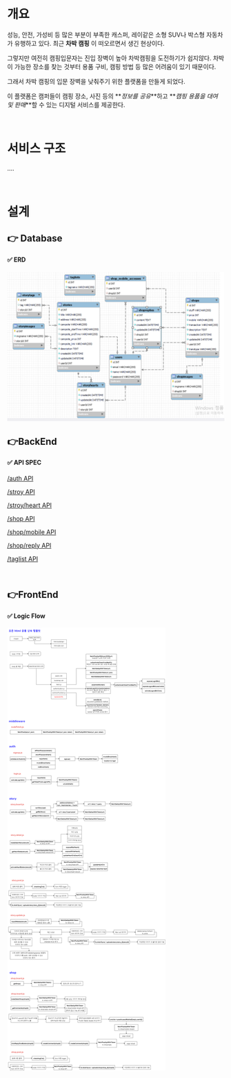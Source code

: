 # 개요

성능, 안전, 가성비 등 많은 부분이 부족한 캐스퍼, 레이같은 소형 SUV나 박스형 자동차가 유행하고 있다. 최근 **차박 캠핑** 이 떠오르면서 생긴 현상이다.

그렇지만 여전히 캠핑입문자는 진입 장벽이 높아 차박캠핑을 도전하기가 쉽지않다. 차박이 가능한 장소를 찾는 것부터 용품 구비, 캠핑 방법 등 많은 어려움이 있기 때문이다.

그래서 차박 캠핑의 입문 장벽을 낮춰주기 위한 플랫폼을 만들게 되었다.

이 플랫폼은 캠퍼들이 캠핑 장소, 사진 등의 **_정보를 공유_**하고 **_캠핑 용품을 대여 및 판매_**할 수 있는 디지털 서비스를 제공한다.

<br>

# 서비스 구조

....

<br>

# 설계

## 👉 Database

#### ✅ ERD

<img src="./spec/erd.png">

<br>

## 👉BackEnd

#### ✅ API SPEC

[/auth API](./spec/Backend/api/auth_API.md) <br>

[/stroy API](./spec/Backend/api/story_API.md)<br>

[/stroy/heart API](./spec/Backend/api/story.heart_API.md)<br>

[/shop API](./spec/Backend/api/shop_API.md)<br>

[/shop/mobile API](./spec/Backend/api/shop.mobile_API.md)<br>

[/shop/reply API](./spec/Backend/api/shop.reply_API.md)<br>

[/taglist API](./spec/Backend/api/taglist_API.md)

<br>

## 👉FrontEnd

#### ✅ Logic Flow

<img src="./spec/Frontend/frontend-LogicFlow.drawio.png">
